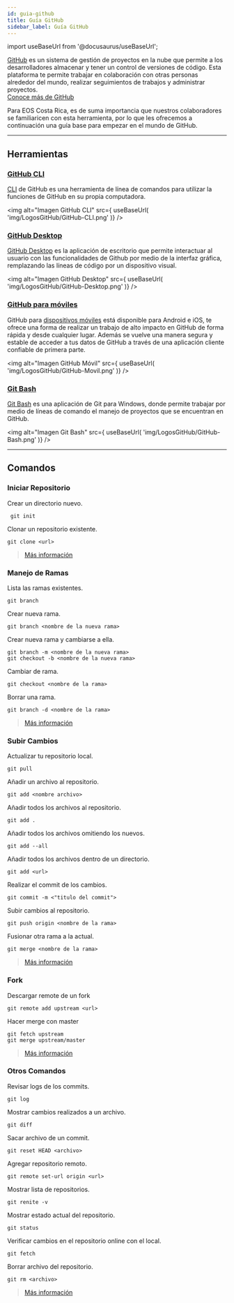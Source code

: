 ```yaml
---
id: guia-github
title: Guía GitHub
sidebar_label: Guía GitHub
---
```

import useBaseUrl from '@docusaurus/useBaseUrl';



[GitHub](https://docs.github.com/en/free-pro-team@latest/github) es un sistema de gestión de proyectos en la nube que permite a los desarrolladores almacenar y tener un control de versiones de código. Esta plataforma te permite trabajar en colaboración con otras personas alrededor del mundo, realizar seguimientos de trabajos y administrar proyectos.  
[Conoce más de GitHub](https://www.xataka.com/basics/que-github-que-que-le-ofrece-a-desarrolladores)  

Para EOS Costa Rica, es de suma importancia que nuestros colaboradores se familiaricen con esta herramienta, por lo que les ofrecemos a continuación una guía base para empezar en el mundo de GitHub.

* * *
## **Herramientas**

### [GitHub CLI](https://docs.github.com/es/free-pro-team@latest/github/getting-started-with-github/github-cli)

[CLI](https://cli.github.com) de GitHub es una herramienta de línea de comandos para utilizar la funciones de GitHub en su propia computadora. 

<img alt="Imagen GitHub CLI" src={ useBaseUrl( 'img/LogosGitHub/GitHub-CLI.png' )} />

### [GitHub Desktop](https://docs.github.com/es/free-pro-team@latest/github/getting-started-with-github/github-desktop)

[GitHub Desktop](https://docs.github.com/es/free-pro-team@latest/desktop/installing-and-configuring-github-desktop/installing-github-desktop) es la aplicación de escritorio que permite interactuar al usuario con las funcionalidades de Github por medio de la interfaz gráfica, remplazando las líneas de código por un dispositivo visual.

<img alt="Imagen GitHub Desktop" src={ useBaseUrl( 'img/LogosGitHub/GitHub-Desktop.png' )} />

### [GitHub para móviles](https://docs.github.com/es/free-pro-team@latest/github/getting-started-with-github/github-for-mobile)

GitHub para [dispositivos móviles](https://play.google.com/store/apps/details?id=com.github.android&hl=es_419&gl=US) está disponible para Android e iOS, te ofrece una forma de realizar un trabajo de alto impacto en GitHub de forma rápida y desde cualquier lugar. Además se vuelve una manera segura y estable de acceder a tus datos de GitHub a través de una aplicación cliente confiable de primera parte.

<img alt="Imagen GitHub Móvil" src={ useBaseUrl( 'img/LogosGitHub/GitHub-Movil.png' )} />


### [Git Bash](https://desarrolloweb.com/articulos/entiende-instala-configura-git.html#:~:text=Git%20Bash%20es%20la%20línea,para%20usar%20Git%20en%20Windows.)

[Git Bash](https://gitforwindows.org) es una aplicación de Git para Windows, donde permite trabajar por medio de líneas de comando el manejo de proyectos que se encuentran en GitHub.

<img alt="Imagen Git Bash" src={ useBaseUrl( 'img/LogosGitHub/GitHub-Bash.png' )} />

* * * 
## **Comandos** 

### **Iniciar Repositorio**

Crear un directorio nuevo.
```
 git init
```

Clonar un repositorio existente.
```
git clone <url>
```

>[Más información](https://dominicode.com/git-como-empezar/#:~:text=Para%20iniciar%20tu%20primer%20proyecto,ejecuta%20el%20comando%20git%20init%20.&text=Deberías%20tener%20un%20mensaje%20de,la%20carpeta%20no%20verás%20nada.)

### **Manejo de Ramas**

Lista las ramas existentes.
```
git branch 
```

Crear nueva rama.
```
git branch <nombre de la nueva rama> 
```

Crear nueva rama y cambiarse a ella.
```
git branch -m <nombre de la nueva rama>
git checkout -b <nombre de la nueva rama>
```

Cambiar de rama.
```
git checkout <nombre de la rama> 
```

Borrar una rama.
```
git branch -d <nombre de la rama> 
```
>[Más información](https://git-scm.com/book/es/v2/Ramificaciones-en-Git-Gestión-de-Ramas)

### **Subir Cambios**

Actualizar tu repositorio local.
```
git pull
```

Añadir un archivo al repositorio.
```
git add <nombre archivo>
```

Añadir todos los archivos al repositorio.
```
git add .
```

Añadir todos los archivos omitiendo los nuevos.
```
git add --all
```

Añadir todos los archivos dentro de un directorio.
```
git add <url> 
```

Realizar el commit de los cambios.
```
git commit -m <"titulo del commit"> 
```

Subir cambios al repositorio.
```
git push origin <nombre de la rama> 
```

Fusionar otra rama a la actual.
```
git merge <nombre de la rama> 
```
>[Más información](https://rogerdudler.github.io/git-guide/index.es.html)

### **Fork**

Descargar remote de un fork
```
git remote add upstream <url>
```

Hacer merge con master
```
git fetch upstream
git merge upstream/master 
```
>[Más información](https://aprendegit.com/fork-de-repositorios-para-que-sirve/)

### **Otros Comandos**

Revisar logs de los commits.
```
git log
```

Mostrar cambios realizados a un archivo.
```
git diff 
```

Sacar archivo de un commit.
```
git reset HEAD <archivo> 
```

Agregar repositorio remoto.
```
git remote set-url origin <url> 
```

Mostrar lista de repositorios.
```
git renite -v 
```

Mostrar estado actual del repositorio.
```
git status 
```
 
Verificar cambios en el repositorio online con el local.
 ```
git fetch 
```

Borrar archivo del repositorio.
```
git rm <archivo> 
```
>[Más información](https://gist.github.com/dasdo/9ff71c5c0efa037441b6)